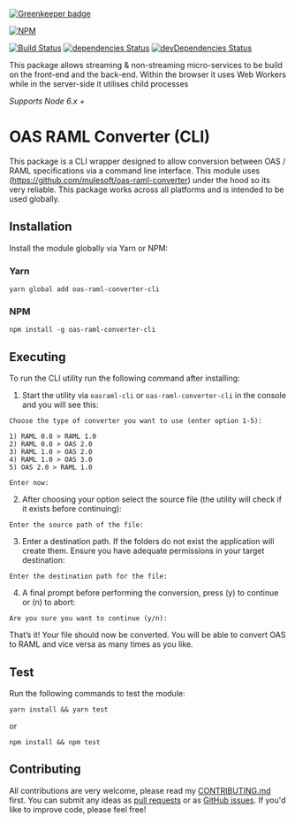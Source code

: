[![Greenkeeper badge](https://badges.greenkeeper.io/daviemakz/oas-raml-converter-cli.svg)](https://greenkeeper.io/)

[![NPM](https://nodei.co/npm/oas-raml-converter-cli.png?compact=true)](https://www.npmjs.com/package/oas-raml-converter-cli)

[![Build Status](https://travis-ci.org/daviemakz/oas-raml-converter-cli.svg?branch=master)](https://travis-ci.org/daviemakz/oas-raml-converter-cli)
[![dependencies Status](https://david-dm.org/daviemakz/oas-raml-converter-cli/status.svg)](https://david-dm.org/daviemakz/oas-raml-converter-cli)
[![devDependencies Status](https://david-dm.org/daviemakz/oas-raml-converter-cli/dev-status.svg)](https://david-dm.org/daviemakz/oas-raml-converter-cli?type=dev)

This package allows streaming &amp; non-streaming micro-services to be build on the front-end and the back-end. Within the browser it uses Web Workers while in the server-side it utilises child processes

_Supports Node 6.x +_

# OAS RAML Converter (CLI)

This package is a CLI wrapper designed to allow conversion between OAS / RAML specifications via a command line interface. This module uses (https://github.com/mulesoft/oas-raml-converter) under the hood so its very reliable. This package works across all platforms and is intended to be used globally.

## Installation

Install the module globally via Yarn or NPM:

### Yarn

    yarn global add oas-raml-converter-cli

### NPM

    npm install -g oas-raml-converter-cli

## Executing

To run the CLI utility run the following command after installing:

1.  Start the utility via `oasraml-cli` or `oas-raml-converter-cli` in the console and you will see this:

```
Choose the type of converter you want to use (enter option 1-5):

1) RAML 0.8 > RAML 1.0
2) RAML 0.8 > OAS 2.0
3) RAML 1.0 > OAS 2.0
4) RAML 1.0 > OAS 3.0
5) OAS 2.0 > RAML 1.0

Enter now:
```

2.  After choosing your option select the source file (the utility will check if it exists before continuing):

```
Enter the source path of the file:
```

3.  Enter a destination path. If the folders do not exist the application will create them. Ensure you have adequate permissions in your target destination:

```
Enter the destination path for the file:
```

4.  A final prompt before performing the conversion, press (y) to continue or (n) to abort:

```
Are you sure you want to continue (y/n):
```

That’s it! Your file should now be converted. You will be able to convert OAS to RAML and vice versa as many times as you like.

## Test

Run the following commands to test the module:

`yarn install && yarn test`

or

`npm install && npm test`

## Contributing

All contributions are very welcome, please read my [CONTRIBUTING.md](https://github.com/daviemakz/oas-raml-converter-cli/blob/master/CONTRIBUTING.md) first. You can submit any ideas as [pull requests](https://github.com/daviemakz/oas-raml-converter-cli/pulls) or as [GitHub issues](https://github.com/daviemakz/oas-raml-converter-cli/issues). If you'd like to improve code, please feel free!
